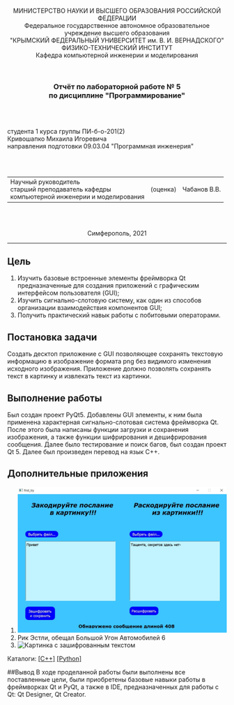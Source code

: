 <p align="center">МИНИСТЕРСТВО НАУКИ  И ВЫСШЕГО ОБРАЗОВАНИЯ РОССИЙСКОЙ ФЕДЕРАЦИИ<br>
Федеральное государственное автономное образовательное учреждение высшего образования<br>
"КРЫМСКИЙ ФЕДЕРАЛЬНЫЙ УНИВЕРСИТЕТ им. В. И. ВЕРНАДСКОГО"<br>
ФИЗИКО-ТЕХНИЧЕСКИЙ ИНСТИТУТ<br>
Кафедра компьютерной инженерии и моделирования</p>
<br>
<h3 align="center">Отчёт по лабораторной работе № 5<br> по дисциплине "Программирование"</h3>
<br><br>
<p>студента 1 курса группы ПИ-б-о-201(2)<br>
Кривошапко Михаила Игоревича<br>
направления подготовки 09.03.04 "Программная инженерия"</p>
<br><br>
<table>
<tr><td>Научный руководитель<br> старший преподаватель кафедры<br> компьютерной инженерии и моделирования</td>
<td>(оценка)</td>
<td>Чабанов В.В.</td>
</tr>
</table>
<br><br>
<p align="center">Симферополь, 2021</p>
<hr>

## Цель
1. Изучить базовые встроенные элементы фреймворка Qt предназначенные для создания приложений с графическим интерфейсом пользователя (GUI);
2. Изучить сигнально-слотовую систему, как один из способов организации взаимодействия компонентов GUI;
3. Получить практический навык работы с побитовыми операторами.

## Постановка задачи

Создать десктоп приложение с GUI позволяющее сохранять текстовую информацию в изображение формата png без видимого изменения исходного изображения. Приложение должно позволять сохранять текст в картинку и извлекать текст из картинки.

## Выполнение работы
Был создан проект PyQt5. Добавлены GUI элементы, к ним была применена характерная сигнально-слотовая система фреймворка Qt.
После этого была написаны функции загрузки и сохранения изображения, а также функции шифрирования и дешифрирования сообщения.
Далее было тестирование и поиск багов, был создан проект Qt 5. Далее был произведен перевод на язык C++.

## Дополнительные приложения
1. ![](./images/1.jpg "Скриншот интерфейса")
2. Рик Эстли, обещал Большой Угон Автомобилей 6
3. ![](./images/2.png "Картинка с зашифрованным текстом")

Каталоги:
[[C++]](./C++) [[Python]](./Python)

##Вывод
В ходе проделанной работы были выполнены все поставленные цели, были приобретены базовые навыки работы в фреймворках Qt и PyQt, а также
в IDE, предназначенных для работы с Qt: Qt Designer, Qt Creator.